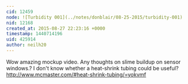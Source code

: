 ```yaml
---
cid: 12459
node: ![Turbidity 001](../notes/donblair/08-25-2015/turbidity-001)
nid: 12168
created_at: 2015-08-27 22:23:16 +0000
timestamp: 1440714196
uid: 425914
author: neilh20
---
```


Wow amazing mockup video. 
Any thoughts on slime buildup on sensor windows.?
I don't know whether a heat-shrink tubing could be useful?
http://www.mcmaster.com/#heat-shrink-tubing/=yokvmf
